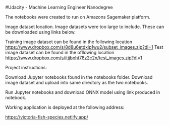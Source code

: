#Udacity - Machine Learning Engineer Nanodegree

The notebooks were created to run on Amazons Sagemaker platform.

Image dataset location. Image datasets were too large to include. These can be downloaded using links below.

Training image dataset can be found in the following location https://www.dropbox.com/s/8d8u6etdxip1wu2/subset_images.zip?dl=1
Test image dataset can be found in the ofllowing location https://www.dropbox.com/s/itjjboht78z2c2n/test_images.zip?dl=1

Project instructions:

Download Jupyter notebooks found in the notebooks folder. 
Download image dataset and upload into same directory as the two notebooks.

Run Jupyter notebooks and download ONNX model using link produced in notebook.


Working application is deployed at the following address:

https://victoria-fish-species.netlify.app/
